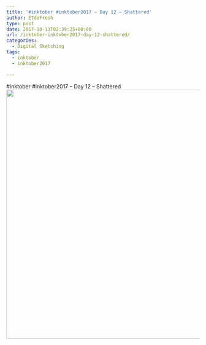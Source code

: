 ```yaml
---
title: '#inktober #inktober2017 – Day 12 – Shattered'
author: ETdoFresh
type: post
date: 2017-10-13T02:39:25+00:00
url: /inktober-inktober2017-day-12-shattered/
categories:
  - Digital Sketching
tags:
  - inktober
  - inktober2017

---
```

#inktober #inktober2017 &#8211; Day 12 &#8211; Shattered[<img class="aligncenter size-large wp-image-986" src="https://www.etdofresh.com/wp-content/uploads/2017/10/Inktober12-1024x791.png" alt="" width="840" height="649" srcset="http://localhost/wp-content/uploads/2017/10/Inktober12-1024x791.png 1024w, http://localhost/wp-content/uploads/2017/10/Inktober12-300x232.png 300w, http://localhost/wp-content/uploads/2017/10/Inktober12-768x593.png 768w, http://localhost/wp-content/uploads/2017/10/Inktober12-1200x927.png 1200w" sizes="(max-width: 840px) 100vw, 840px" />][1]

 [1]: https://www.etdofresh.com/wp-content/uploads/2017/10/Inktober12.png